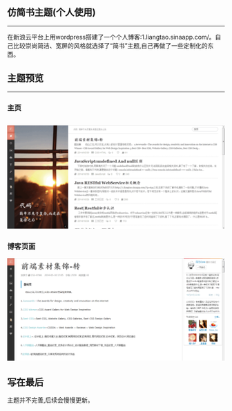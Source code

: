 ## 仿简书主题(个人使用)

------

在新浪云平台上用wordpress搭建了一个个人博客:1.liangtao.sinaapp.com/。自己比较崇尚简洁、宽屏的风格就选择了“简书”主题,自己再做了一些定制化的东西。

## 主题预览
------
### 主页
![index.png](/Jianux/images/index.png "")
------
### 博客页面
![index.png](/Jianux/images/blog.png "")

## 写在最后
主题并不完善,后续会慢慢更新。

